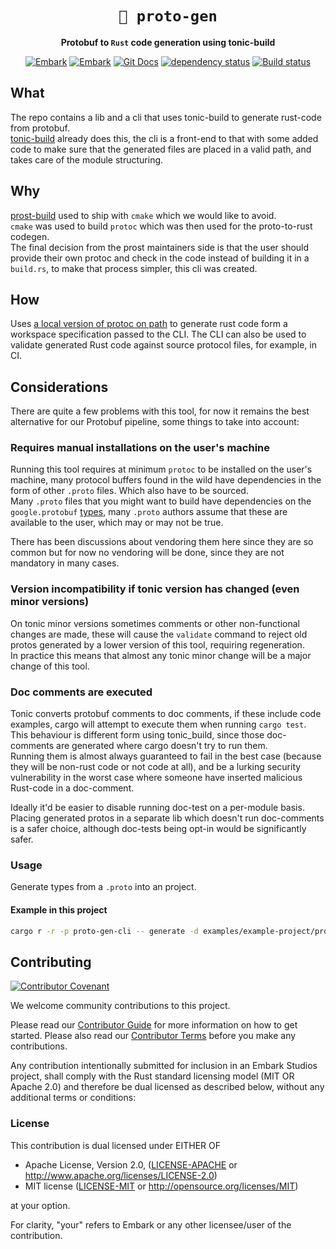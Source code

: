 <!-- Allow this file to not have a first line heading -->
<!-- markdownlint-disable-file MD041 no-emphasis-as-heading -->

<!-- inline html -->
<!-- markdownlint-disable-file MD033 -->

<div align="center">

# `🌻 proto-gen`

**Protobuf to `Rust` code generation using tonic-build**

[![Embark](https://img.shields.io/badge/embark-open%20source-blueviolet.svg)](https://embark.dev)
[![Embark](https://img.shields.io/badge/discord-ark-%237289da.svg?logo=discord)](https://discord.gg/dAuKfZS)
[![Git Docs](https://img.shields.io/badge/git%20main%20docs-published-blue)](https://embarkstudios.github.io/presser/presser/index.html)
[![dependency status](https://deps.rs/repo/github/EmbarkStudios/proto-gen/status.svg)](https://deps.rs/repo/github/EmbarkStudios/proto-gen)
[![Build status](https://github.com/EmbarkStudios/proto-gen/workflows/CI/badge.svg)](https://github.com/EmbarkStudios/proto-gen/actions)
</div>

## What
The repo contains a lib and a cli that uses tonic-build to generate rust-code from protobuf.  
[tonic-build](https://docs.rs/tonic-build/latest/tonic_build/) already does this, the cli is a front-end to 
that with some added code to make sure that the generated files are placed in a valid path, and takes care of the 
module structuring.

## Why
[prost-build](https://docs.rs/prost-build/latest/prost_build/) used to ship with `cmake` which we would like to avoid.  
`cmake` was used to build `protoc` which was then used for the proto-to-rust codegen.  
The final decision from the prost maintainers side is that the user should provide their own protoc and check in the code
instead of building it in a `build.rs`, to make that process simpler, this cli was created.  

## How
Uses [a local version of protoc on path](https://grpc.io/docs/protoc-installation/) to generate rust code form a 
workspace specification passed to the CLI. The CLI can also be used to validate generated Rust code against source 
protocol files, for example, in CI.  

## Considerations
There are quite a few problems with this tool, for now it remains the best alternative for our Protobuf pipeline, 
some things to take into account: 

### Requires manual installations on the user's machine
Running this tool requires at minimum `protoc` to be installed on the user's machine, 
many protocol buffers found in the wild have dependencies in the form of other `.proto` files. Which also 
have to be sourced.  
Many `.proto` files that you might want to build have dependencies on the `google.protobuf` 
[types](https://protobuf.dev/reference/protobuf/google.protobuf/), 
many `.proto` authors assume that these are available to the user, which may or may not be true.  

There has been discussions about vendoring them here since they are so common but for now no vendoring will be done, 
since they are not mandatory in many cases. 

### Version incompatibility if tonic version has changed (even minor versions)
On tonic minor versions sometimes comments or other non-functional changes are made, these will cause the 
`validate` command to reject old protos generated by a lower version of this tool, requiring regeneration.  
In practice this means that almost any tonic minor change will be a major change of this tool.  


### Doc comments are executed
Tonic converts protobuf comments to doc comments, if these include code examples, cargo will attempt to execute them
when running `cargo test`.  
This behaviour is different form using tonic_build, since those doc-comments are generated where cargo doesn't try 
to run them.  
Running them is almost always guaranteed to fail in the best case (because they will be non-rust code or not code at all), 
and be a lurking security vulnerability in the worst case where someone have inserted malicious Rust-code in a doc-comment.  

Ideally it'd be easier to disable running doc-test on a per-module basis. Placing generated protos in a separate lib 
which doesn't run doc-comments is a safer choice, although doc-tests being opt-in would be significantly safer.  

### Usage 
Generate types from a `.proto` into an project.  

#### Example in this project
```bash
cargo r -r -p proto-gen-cli -- generate -d examples/example-project/proto -f examples/example-project/proto/my-proto.proto -o examples/example-project/src/proto_types
```


## Contributing

[![Contributor Covenant](https://img.shields.io/badge/contributor%20covenant-v1.4-ff69b4.svg)](CODE_OF_CONDUCT.md)

We welcome community contributions to this project.

Please read our [Contributor Guide](CONTRIBUTING.md) for more information on how to get started.
Please also read our [Contributor Terms](CONTRIBUTING.md#contributor-terms) before you make any contributions.

Any contribution intentionally submitted for inclusion in an Embark Studios project, shall comply with the Rust standard licensing model (MIT OR Apache 2.0) and therefore be dual licensed as described below, without any additional terms or conditions:

### License

This contribution is dual licensed under EITHER OF

- Apache License, Version 2.0, ([LICENSE-APACHE](LICENSE-APACHE) or <http://www.apache.org/licenses/LICENSE-2.0>)
- MIT license ([LICENSE-MIT](LICENSE-MIT) or <http://opensource.org/licenses/MIT>)

at your option.

For clarity, "your" refers to Embark or any other licensee/user of the contribution.
